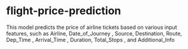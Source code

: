 # flight-price-prediction
This model predicts the price of airline tickets based on various input features, such as Airline, Date_of_Journey , Source, Destination, Route, Dep_Time , Arrival_Time , Duration, Total_Stops , and Additional_Info

